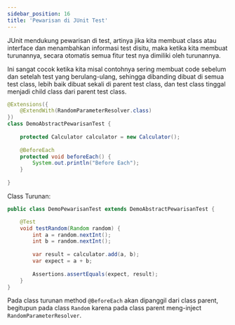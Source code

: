 ```yaml
---
sidebar_position: 16
title: 'Pewarisan di JUnit Test'
---
```


JUnit mendukung pewarisan di test, artinya jika kita membuat class atau interface dan menambahkan informasi test disitu, maka ketika kita membuat turunannya, secara otomatis semua fitur test nya dimiliki oleh turunannya.

Ini sangat cocok ketika kita misal contohnya sering membuat code sebelum dan setelah test yang berulang-ulang, sehingga dibanding dibuat di semua test class, lebih baik dibuat sekali di parent test class, dan test class tinggal menjadi child class dari parent test class.

```java
@Extensions({
	@ExtendWith(RandomParameterResolver.class)
})
class DemoAbstractPewarisanTest {
	
	protected Calculator calculator = new Calculator();
	
	@BeforeEach
	protected void beforeEach() {
		System.out.println("Before Each");
	}
	
}
```

Class Turunan:

```java
public class DemoPewarisanTest extends DemoAbstractPewarisanTest {

	@Test
	void testRandom(Random random) {
		int a = random.nextInt();
		int b = random.nextInt();
		
		var result = calculator.add(a, b);
		var expect = a + b;
		
		Assertions.assertEquals(expect, result);
	}
}
```

Pada class turunan method `@BeforeEach` akan dipanggil dari class parent, begitupun pada class `Random` karena pada class parent meng-inject `RandomParameterResolver`.
